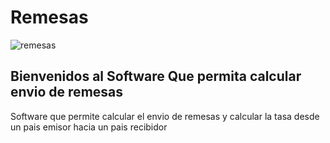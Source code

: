 # Remesas

![remesas](https://user-images.githubusercontent.com/279859/110225654-02c0ae00-7ebe-11eb-98b8-4cf1b6328c7d.jpg)


## Bienvenidos al Software Que permita calcular envio de remesas

Software que permite calcular el envio de remesas y calcular la tasa desde un pais emisor hacia un pais recibidor



